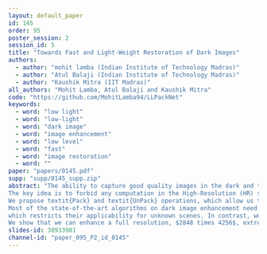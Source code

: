 ```yaml
---
layout: default_paper
id: 145
order: 95
poster_session: 2
session_id: 5
title: "Towards Fast and Light-Weight Restoration of Dark Images"
authors:
  - author: "mohit lamba (Indian Institute of Technology Madras)"
  - author: "Atul Balaji (Indian Institute of Technology Madras)"
  - author: "Kaushik Mitra (IIT Madras)"
all_authors: "Mohit Lamba, Atul Balaji and Kaushik Mitra"
code: "https://github.com/MohitLamba94/LLPackNet"
keywords:
  - word: "low light"
  - word: "low-light"
  - word: "dark image"
  - word: "image enhancement"
  - word: "low level"
  - word: "fast"
  - word: "image restoration"
  - word: ""
paper: "papers/0145.pdf"
supp: "supp/0145_supp.zip"
abstract: "The ability to capture good quality images in the dark and textit{near-zero lux} conditions has been a long-standing pursuit of the computer vision community. The seminal work by Chen etal cite{chen2018learning} has especially caused renewed interest in this area, resulting in methods that build on top of their work in a bid to improve the reconstruction. However, for practical utility and deployment of low-light enhancement algorithms on edge devices such as embedded systems, surveillance cameras, autonomous robots and smartphones, the solution must respect additional constraints such as limited GPU memory and processing power. With this in mind, we propose a deep neural network architecture that aims to strike a balance between the network latency, memory utilization, model parameters, and reconstruction quality. 
The key idea is to forbid any computation in the High-Resolution (HR) space and instead restrict most of the computations to Low-Resolution (LR) space. However, doing the bulk of computations in the LR space causes a lot of artifacts in the restored image. 
We propose textit{Pack} and textit{UnPack} operations, which allow us to effectively transit between the HR and LR spaces without incurring much artifacts in the restored image.
Most of the state-of-the-art algorithms on dark image enhancement need to pre-amplify the image before processing it. However, they generally use ground truth information to find the amplification factor even during inference,  
which restricts their applicability for unknown scenes. In contrast, we propose a simple yet effective light-weight mechanism for automatically determining the amplification factor from the input image itself.
We show that we can enhance a full resolution, $2848 times 4256$, extremely dark single-image in the ballpark of $3$ seconds even on a CPU. We achieve this with $2-7times$ fewer model parameters, $2-3times$ lower memory utilization, $5-20times$ speed up and yet maintain a competitive image reconstruction quality compared to the current state-of-the-art algorithms."
slides-id: 38933901
channel-id: "paper_095_P2_id_0145"
---
```

